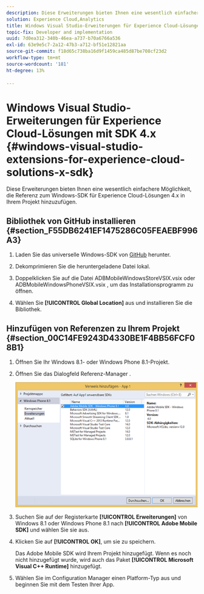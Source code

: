 ```yaml
---
description: Diese Erweiterungen bieten Ihnen eine wesentlich einfachere Möglichkeit, die Referenz zum Windows-SDK für Experience Cloud-Lösungen 4.x in Ihrem Projekt hinzuzufügen.
solution: Experience Cloud,Analytics
title: Windows Visual Studio-Erweiterungen für Experience Cloud-Lösungen mit SDK 4.x
topic-fix: Developer and implementation
uuid: 7d0ea312-340b-46ea-a737-b70a6766a536
exl-id: 63e9e5c7-2a12-47b3-a712-bf51e12821aa
source-git-commit: f18d65c738ba16d9f1459ca485d87be708cf23d2
workflow-type: tm+mt
source-wordcount: '181'
ht-degree: 13%

---
```


# Windows Visual Studio-Erweiterungen für Experience Cloud-Lösungen mit SDK 4.x {#windows-visual-studio-extensions-for-experience-cloud-solutions-x-sdk}

Diese Erweiterungen bieten Ihnen eine wesentlich einfachere Möglichkeit, die Referenz zum Windows-SDK für Experience Cloud-Lösungen 4.x in Ihrem Projekt hinzuzufügen.

## Bibliothek von GitHub installieren {#section_F55DB6241EF1475286C05FEAEBF996A3}

1. Laden Sie das universelle Windows-SDK von [GitHub](https://github.com/Adobe-Marketing-Cloud/mobile-services/releases) herunter.
1. Dekomprimieren Sie die heruntergeladene Datei lokal.
1. Doppelklicken Sie auf die Datei ADBMobileWindowsStoreVSIX.vsix oder ADBMobileWindowsPhoneVSIX.vsix , um das Installationsprogramm zu öffnen.

1. Wählen Sie **[!UICONTROL Global Location]** aus und installieren Sie die Bibliothek.

## Hinzufügen von Referenzen zu Ihrem Projekt {#section_00C14FE9243D4330BE1F4BB56FCF08B1}

1. Öffnen Sie Ihr Windows 8.1- oder Windows Phone 8.1-Projekt.
1. Öffnen Sie das Dialogfeld Referenz-Manager .

   ![](assets/ref_manager.png)

1. Suchen Sie auf der Registerkarte **[!UICONTROL Erweiterungen]** von Windows 8.1 oder Windows Phone 8.1 nach **[!UICONTROL Adobe Mobile SDK]** und wählen Sie sie aus.
1. Klicken Sie auf **[!UICONTROL OK]**, um sie zu speichern.

   Das Adobe Mobile SDK wird Ihrem Projekt hinzugefügt. Wenn es noch nicht hinzugefügt wurde, wird auch das Paket **[!UICONTROL Microsoft Visual C++ Runtime]** hinzugefügt.

1. Wählen Sie im Configuration Manager einen Platform-Typ aus und beginnen Sie mit dem Testen Ihrer App.
